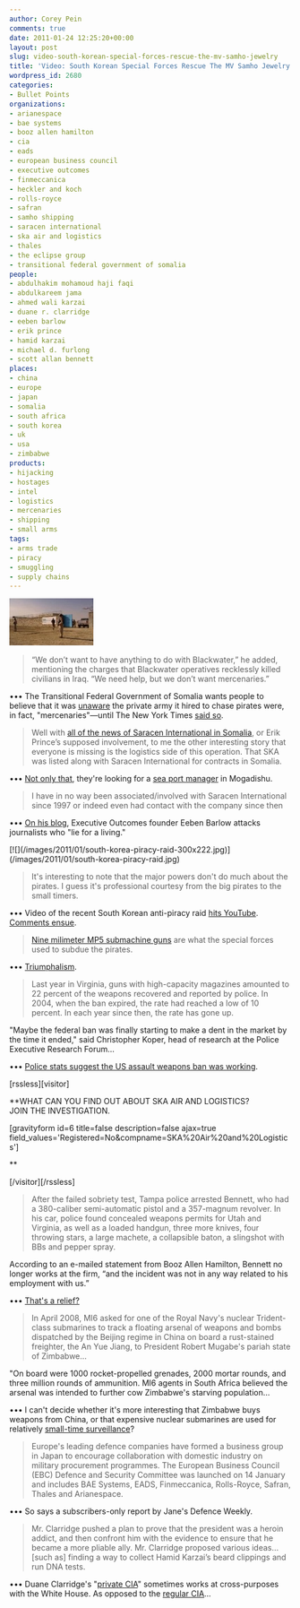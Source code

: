 ```yaml
---
author: Corey Pein
comments: true
date: 2011-01-24 12:25:20+00:00
layout: post
slug: video-south-korean-special-forces-rescue-the-mv-samho-jewelry
title: 'Video: South Korean Special Forces Rescue The MV Samho Jewelry'
wordpress_id: 2680
categories:
- Bullet Points
organizations:
- arianespace
- bae systems
- booz allen hamilton
- cia
- eads
- european business council
- executive outcomes
- finmeccanica
- heckler and koch
- rolls-royce
- safran
- samho shipping
- saracen international
- ska air and logistics
- thales
- the eclipse group
- transitional federal government of somalia
people:
- abdulhakim mohamoud haji faqi
- abdulkareem jama
- ahmed wali karzai
- duane r. clarridge
- eeben barlow
- erik prince
- hamid karzai
- michael d. furlong
- scott allan bennett
places:
- china
- europe
- japan
- somalia
- south africa
- south korea
- uk
- usa
- zimbabwe
products:
- hijacking
- hostages
- intel
- logistics
- mercenaries
- shipping
- small arms
tags:
- arms trade
- piracy
- smuggling
- supply chains
---
```


[![](/images/2011/01/ska-logistics-promo-video-150x84.jpg)](/images/2011/01/ska-logistics-promo-video.jpg)


> “We don’t want to have anything to do with Blackwater,” he added, mentioning the charges that Blackwater operatives recklessly killed civilians in Iraq. “We need help, but we don’t want mercenaries.”


••• The Transitional Federal Government of Somalia wants people to believe that it was [unaware](http://terrorfreesomalia.blogspot.com/2011/01/breaking-news-somalia-may-cut-ties-to.html) the private army it hired to chase pirates were, in fact, "mercenaries"—until The New York Times [said so](http://www.nytimes.com/2011/01/21/world/africa/21intel.html?_r=1&pagewanted=all).


> Well with [all of the news of Saracen International in Somalia](http://www.warisbusiness.com/features/deal-of-the-month/saracen-international-somalia/), or Erik Prince’s supposed involvement, to me the other interesting story that everyone is missing is the logistics side of this operation. That SKA was listed along with Saracen International for contracts in Somalia.


••• [Not only that](http://feraljundi.com/2011/01/21/logistics-ska-air-logistics-and-somalia/), they're looking for a [sea port manager](http://www.ska-arabia.com/index.php?option=com_jobline&Itemid=177&task=view&id=28) in Mogadishu.


> I have in no way been associated/involved with Saracen International since 1997 or indeed even had contact with the company since then


••• [On his blog](http://eebenbarlowsmilitaryandsecurityblog.blogspot.com/2011/01/exposing-my-fake-business-partners.html), Executive Outcomes founder Eeben Barlow attacks journalists who "lie for a living."

<!-- more -->[![](/images/2011/01/south-korea-piracy-raid-300x222.jpg)](/images/2011/01/south-korea-piracy-raid.jpg)



> It's interesting to note that the major powers don't do much about the pirates. I guess it's professional courtesy from the big pirates to the small﻿ timers.



••• Video of the recent South Korean anti-piracy raid [hits YouTube](http://www.youtube.com/watch?v=HsWe_hN8Ew4&feature=youtu.be
). [Comments ensue](http://www.youtube.com/watch?v=VrfvHWUCr_0&feature=youtu.be).



> [Nine milimeter MP5 submachine guns](http://www.hk-usa.com/military_products/mp5_general.asp) are what the special forces used to subdue the pirates.



••• [Triumphalism](http://www.arirang.co.kr/News/News_View.asp?nseq=111809&code=Ne2&category=2).



> Last year in Virginia, guns with high-capacity magazines amounted to 22 percent of the weapons recovered and reported by police. In 2004, when the ban expired, the rate had reached a low of 10 percent. In each year since then, the rate has gone up.

"Maybe the federal ban was finally starting to make a dent in the market by the time it ended," said Christopher Koper, head of research at the Police Executive Research Forum…


••• [Police stats suggest the US assault weapons ban was working](http://www.washingtonpost.com/wp-dyn/content/article/2011/01/22/AR2011012203452.html).

[rssless][visitor]

**WHAT CAN YOU FIND OUT ABOUT SKA AIR AND LOGISTICS?  
JOIN THE INVESTIGATION.

[gravityform id=6 title=false description=false ajax=true field_values='Registered=No&compname=SKA%20Air%20and%20Logistics']

**

[/visitor][/rssless]


> After the failed sobriety test, Tampa police arrested Bennett, who had a 380-caliber semi-automatic pistol and a 357-magnum revolver. In his car, police found concealed weapons permits for Utah and Virginia, as well as a loaded handgun, three more knives, four throwing stars, a large machete, a collapsible baton, a slingshot with BBs and pepper spray.

According to an e-mailed statement from Booz Allen Hamilton, Bennett no longer works at the firm, “and the incident was not in any way related to his employment with us.”


••• [That's a relief?](http://www.armytimes.com/news/2011/01/army-lt-lies-to-get-base-housing-012311p/)



> In April 2008, MI6 asked for one of the Royal Navy's nuclear Trident-class submarines to track a floating arsenal of weapons and bombs dispatched by the Beijing regime in China on board a rust-stained freighter, the An Yue Jiang, to President Robert Mugabe's pariah state of Zimbabwe…

"On board were 1000 rocket-propelled grenades, 2000 mortar rounds, and three million rounds of ammunition. MI6 agents in South Africa believed the arsenal was intended to further cow Zimbabwe's starving population…



••• I can't decide whether it's more interesting that Zimbabwe buys weapons from China, or that expensive nuclear submarines are used for relatively [small-time surveillance](http://www.informationdissemination.net/2011/01/on-spooks-and-subs.html)?



> Europe's leading defence companies have formed a business group in Japan to encourage collaboration with domestic industry on military procurement programmes. The European Business Council (EBC) Defence and Security Committee was launched on 14 January and includes BAE Systems, EADS, Finmeccanica, Rolls-Royce, Safran, Thales and Arianespace.



••• So says a subscribers-only report by Jane's Defence Weekly.



> Mr. Clarridge pushed a plan to prove that the president was a heroin addict, and then confront him with the evidence to ensure that he became a more pliable ally. Mr. Clarridge proposed various ideas…[such as] finding a way to collect Hamid Karzai’s beard clippings and run DNA tests.



••• Duane Clarridge's "[private CIA](http://www.nytimes.com/2011/01/23/world/23clarridge.html?_r=1&pagewanted=all)" sometimes works at cross-purposes with the White House. As opposed to the [regular CIA](http://www.cbsnews.com/stories/2007/10/17/60minutes/main3378089.shtml)…

